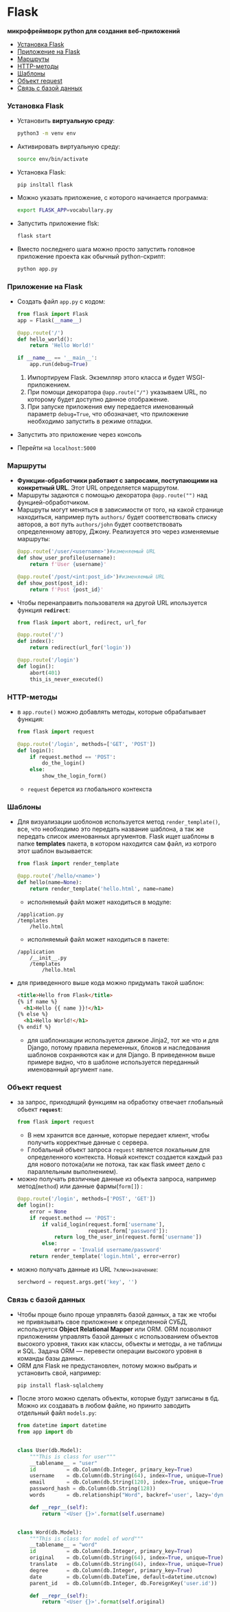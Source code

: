 # Flask
**микрофреймворк python для создания веб-приложений**

+ [Установка Flask](#installing)
+ [Приложение на Flask](#app)
+ [Маршруты](#paths)
+ [HTTP-методы](#methods)
+ [Шаблоны](#templates)
+ [Объект request](#request)
+ [Связь с базой данных](#bd)


### <a name="installing"></a> Установка Flask
+ Установить **виртуальную среду**: 
    ```bash
    python3 -m venv env
    ```
+ Активировать виртуальную среду:
    ```bash
    source env/bin/activate
    ```
+ Установка Flask:
    ```
    pip insltall flask
    ```
+ Можно указать приложение, с которого начинается программа:
    ```bash
    export FLASK_APP=vocabullary.py
    ```
+ Запустить приложение flsk:
    ```bash
    flask start
    ```
+ Вместо последнего шага можно просто запустить головное приложение проекта как обычный python-скрипт:
    ```py
    python app.py
    ```

### <a name="app"> </a> Приложение на Flask 
+ Создать файл `app.py` с кодом:
    ```python
    from flask import Flask
    app = Flask(__name__)

    @app.route('/')
    def hello_world():
        return 'Hello World!'

    if __name__ == '__main__':
        app.run(debug=True)
    ```
    1. Импортируем Flask. Экземлпяр этого класса и будет WSGI-приложением.
    2. При помощи декоратора `@app.route("/")` указываем URL, по которому будет доступно данное отображение.
    3. При запуске приложения ему передается именованный параметр `debug=True`, что обозначает, что приложение необходимо запустить в режиме отладки.

+ Запустить это приложение через консоль
+ Перейти на `localhost:5000`

### <a name="paths"></a> Маршруты
+ **Функции-обработчики работают с запросами, поступающими на конкретный URL**. Этот URL определяется маршрутом.
+ Маршруты задаются с помощью декоратора `@app.route("")` над фунцией-обработчиком.
+ Маршруты могут меняться в зависимости от того, на какой странице находиться, например путь `authors/` будет соответствовать списку авторов, а вот путь `authors/john` будет соответствовать определенному автору, Джону. Реализуется это через изменяемые маршруты:
    ```py
    @app.route('/user/<username>')#изменяемый URL
    def show_user_profile(username):
        return f'User {username}'
    ```
    ```py
    @app.route('/post/<int:post_id>')#изменяемый URL
    def show_post(post_id):
        return f'Post {post_id}'
    ```
+ Чтобы перенаправить пользователя на другой URL ипользуется функция **`redirect`**:
    ```py
    from flask import abort, redirect, url_for

    @app.route('/')
    def index():
        return redirect(url_for('login'))

    @app.route('/login')
    def login():
        abort(401)
        this_is_never_executed()
    ```

### <a name="methods"></a> HTTP-методы
+ в `app.route()` можно добавлять методы, которые обрабатывает функция:
    ```py
    from flask import request

    @app.route('/login', methods=['GET', 'POST'])
    def login():
        if request.method == 'POST':
            do_the_login()
        else:
            show_the_login_form()
    ```
    + `request` берется из глобального контекста


### <a name="templates"> </a> Шаблоны
+ Для визуализации шоблонов используется метод `render_template()`, все, что необходимо это передать название шаблона, а так же передать список именованных аргументов. Flask ищет шаблоны в папке **templates** пакета, в котором находится сам файл, из котрого этот шаблон вызывается: 
    ```py
    from flask import render_template

    @app.route('/hello/<name>')
    def hello(name=None):
        return render_template('hello.html', name=name)
    ```
    + исполняемый файл может находиться в модуле:
    ```
    /application.py
    /templates
        /hello.html
    ```
    + исполняемый файл может находиться в пакете:
    ```
    /application
        /__init__.py
        /templates
            /hello.html
    ```
+ для приведенного выше кода можно придумать такой шаблон:
    ```html
    <title>Hello from Flask</title>
    {% if name %}
      <h1>Hello {{ name }}!</h1>
    {% else %}
      <h1>Hello World!</h1>
    {% endif %}
    ```
    + для шаблонизации используется движое Jinja2, тот же что и для Django, потому правила переменных, блоков и наследования шаблонов сохраняются как и для Django. В приведенном выше примере видно, что в шаблоне используется переданный именованный аргумент `name`.

### <a name="request"></a> Объект request
+ за запрос, приходящий функциям на обработку отвечает глобальный обьект **`request`**:
    ```py
    from flask import request
    ```
    + В нем хранится все данные, которые передает клиент, чтобы получить корректные данные с сервера.
    + Глобальный объект запроса `request` является локальным для определенного контекста. Новый контекст создается каждый раз для нового потока(или не потока, так как flask имеет дело с параллельным выполнением).
+ можно получать рвзличные данные из объекта запроса, например метод(`method`) или данные фармы(`form[]`) :
    ```py
    @app.route('/login', methods=['POST', 'GET'])
    def login():
        error = None
        if request.method == 'POST':
            if valid_login(request.form['username'],
                           request.form['password']):
                return log_the_user_in(request.form['username'])
            else:
                error = 'Invalid username/password'
        return render_template('login.html', error=error)
    ```
+ можно получать данные из URL `?ключ=значение`:
    ```py
    serchword = request.args.get('key', '')
    ```
### <a name="bd"></a> Связь с базой данных
+ Чтобы проще было проще управлять базой данных, а так же чтобы не привязывать свое приложение к определенной СУБД, используется **Object Relational Mapper** или ORM. ORM позволяют приложениям управлять базой данных с использованием объектов высокого уровня, таких как классы, объекты и методы, а не таблицы и SQL. Задача ORM — перевести операции высокого уровня в команды базы данных.
+ ORM для Flask не предустановлен, потому можно выбрать и установить свой, например:
    ```shell
    pip install flask-sqlalchemy
    ```
+ После этого можно сделать объекты, которые будут записаны в бд. Можно их создавать в любом файле, но принито заводить отдельный файл `models.py`:
    ```py
    from datetime import datetime
    from app import db


    class User(db.Model):
        """This is class for user"""
        __tablename__ = "user"
        id          = db.Column(db.Integer, primary_key=True)
        username    = db.Column(db.String(64), index=True, unique=True)
        email       = db.Column(db.String(120), index=True, unique=True)
        password_hash = db.Column(db.String(128))
        words       = db.relationship("Word", backref='user', lazy='dynamic') #one to many

        def __repr__(self):
            return '<User {}>'.format(self.username) 


    class Word(db.Model):
        """This is class for model of word"""
        __tablename__ = "word"
        id          = db.Column(db.Integer, primary_key=True)
        original    = db.Column(db.String(64), index=True, unique=True)
        translate   = db.Column(db.String(64), index=True, unique=True)
        degree      = db.Column(db.Integer, primary_key=True)
        date        = db.Column(db.DateTime, default=datetime.utcnow)
        parent_id   = db.Column(db.Integer, db.ForeignKey('user.id'))

        def __repr__(self):
            return '<User {}>'.format(self.original) 
    ```
